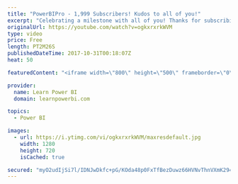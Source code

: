 ```yaml
---
title: "PowerBIPro - 1,999 Subscribers! Kudos to all of you!"
excerpt: "Celebrating a milestone with all of you! Thanks for subscribing. Keep me busy by asking all of your Power BI questions in comments or in the Live Talk Power BI sessions on Fridays.  ===Most Popular Playlists=== • Power BI Beginner Tutorial: https://goo.gl/KRRkPG • Ultimate Calendar: https://goo.gl/pyki4K"
originalUrl: https://youtube.com/watch?v=ogkxrxrkWVM
type: video
price: Free
length: PT2M26S
publishedDateTime: 2017-10-31T00:18:07Z
heat: 50

featuredContent: "<iframe width=\"800\" height=\"500\" frameborder=\"0\" src=\"https://www.youtube.com/embed/ogkxrxrkWVM\" allow=\"accelerometer; autoplay; encrypted-media; gyroscope; picture-in-picture\" allowfullscreen></iframe>"

provider:
  name: Learn Power BI
  domain: learnpowerbi.com

topics:
  - Power BI

images:
  - url: https://i.ytimg.com/vi/ogkxrxrkWVM/maxresdefault.jpg
    width: 1280
    height: 720
    isCached: true

secured: "myO2udIjSi7l/IDNJwDkfc+pG/KOda48p0FxTfBezDuwz66HVNvThnVXmK294YEBL2CcHY3nXeQENBA8flWiMg6JxogFUBuecDv3eBb85P4uPwWFO5WLsTaDKec7ArzWWJN1x7kdTiQCu4x253IF7dzyW9xuTLspZQS2Om5dT/sIDidHUMzw3uF4NvSKJTRzD9civ9b6uZl7vfw9n/7sXBAnK4WpiH/fnmw6W7i5wJTJkB/s3/4okF888cRoqRcbjp/I5m80ehsgFpC9K1yOLwtsZlE7lyCBOXjuU5UpbLXIG/y0GsNp7k/bGT6AWoN1Olz1rfDBp+6FS/Gq3fTp9CZj018tE94LBer0AA2xFjnBxxAUPGvYe68X9Rif+h19j9e5v1jH1sOAhEOEgmXrZj+l7PbzI76u0GeRvfj4h+0=;EcJFjAvsYxQ3xbEjuXq4TQ=="
---
```


